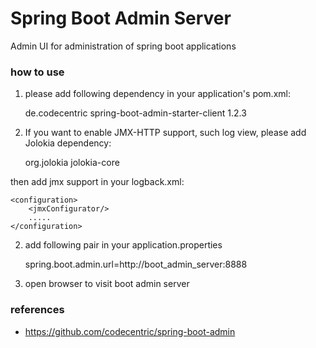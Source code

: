 Spring Boot Admin Server
==================================
Admin UI for administration of spring boot applications

### how to use

1. please add following dependency in your application's pom.xml:


    <dependency>
       <groupId>de.codecentric</groupId>
       <artifactId>spring-boot-admin-starter-client</artifactId>
       <version>1.2.3</version>
    </dependency>

2. If you want to enable JMX-HTTP support, such log view, please add Jolokia dependency:


    <dependency>
           <groupId>org.jolokia</groupId>
           <artifactId>jolokia-core</artifactId>
    </dependency>

then add jmx support in your logback.xml:

    <configuration>
        <jmxConfigurator/>
        .....
    </configuration>

2. add following pair in your application.properties


     spring.boot.admin.url=http://boot_admin_server:8888
3. open browser to visit boot admin server
### references

*  https://github.com/codecentric/spring-boot-admin